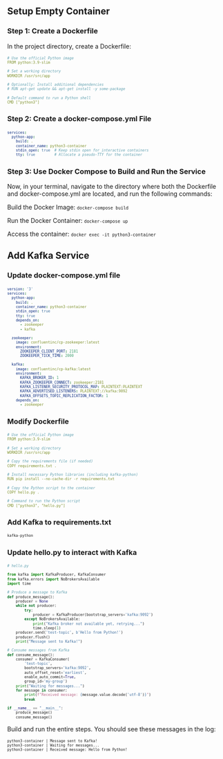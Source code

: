
## Setup Empty Container

### Step 1: Create a Dockerfile

In the project directory, create a Dockerfile:
<small><small>

```yaml
# Use the official Python image
FROM python:3.9-slim

# Set a working directory
WORKDIR /usr/src/app

# Optionally: Install additional dependencies
# RUN apt-get update && apt-get install -y some-package

# Default command to run a Python shell
CMD ["python3"]
```
</small></small>

### Step 2: Create a docker-compose.yml File
<small><small>

```yaml
services:
  python-app:
    build: .
    container_name: python3-container
    stdin_open: true  # Keep stdin open for interactive containers
    tty: true         # Allocate a pseudo-TTY for the container
```
</small></small>

### Step 3: Use Docker Compose to Build and Run the Service
Now, in your terminal, navigate to the directory where both the Dockerfile and docker-compose.yml are located, and run the following commands:

Build the Docker Image: <small>`docker-compose build`</small>

Run the Docker Container: <small>`docker-compose up`</small>

Access the container: <small>`docker exec -it python3-container`</small>

## Add Kafka Service
### Update docker-compose.yml file
<small><small>

```yaml
version: '3'
services:
  python-app:
    build: .
    container_name: python3-container
    stdin_open: true
    tty: true
    depends_on:
      - zookeeper
      - kafka

  zookeeper:
    image: confluentinc/cp-zookeeper:latest
    environment:
      ZOOKEEPER_CLIENT_PORT: 2181
      ZOOKEEPER_TICK_TIME: 2000

  kafka:
    image: confluentinc/cp-kafka:latest
    environment:
      KAFKA_BROKER_ID: 1
      KAFKA_ZOOKEEPER_CONNECT: zookeeper:2181
      KAFKA_LISTENER_SECURITY_PROTOCOL_MAP: PLAINTEXT:PLAINTEXT
      KAFKA_ADVERTISED_LISTENERS: PLAINTEXT://kafka:9092
      KAFKA_OFFSETS_TOPIC_REPLICATION_FACTOR: 1
    depends_on:
      - zookeeper
```
</small></small>

### Modify Dockerfile
<small><small>

```yaml
# Use the official Python image
FROM python:3.9-slim

# Set a working directory
WORKDIR /usr/src/app

# Copy the requirements file (if needed)
COPY requirements.txt .

# Install necessary Python libraries (including kafka-python)
RUN pip install --no-cache-dir -r requirements.txt

# Copy the Python script to the container
COPY hello.py .

# Command to run the Python script
CMD ["python3", "hello.py"]
```
</small></small>

### Add Kafka to requirements.txt
<small><small>

```bash
kafka-python
```
</small></small>

### Update hello.py to interact with Kafka
<small><small>

```python
# hello.py

from kafka import KafkaProducer, KafkaConsumer
from kafka.errors import NoBrokersAvailable
import time

# Produce a message to Kafka
def produce_message():
    producer = None
    while not producer:
        try:
            producer = KafkaProducer(bootstrap_servers='kafka:9092')
        except NoBrokersAvailable:
            print("Kafka broker not available yet, retrying...")
            time.sleep(1)
    producer.send('test-topic', b'Hello from Python!')
    producer.flush()
    print("Message sent to Kafka!")

# Consume messages from Kafka
def consume_message():
    consumer = KafkaConsumer(
        'test-topic',
        bootstrap_servers='kafka:9092',
        auto_offset_reset='earliest',
        enable_auto_commit=True,
        group_id='my-group')
    print("Waiting for messages...")
    for message in consumer:
        print(f"Received message: {message.value.decode('utf-8')}")
        break

if __name__ == "__main__":
    produce_message()
    consume_message()
```
</small></small>

Build and run the entire steps. You should see these messages in the log:
<small><small>

```log
python3-container | Message sent to Kafka!
python3-container | Waiting for messages...
python3-container | Received message: Hello from Python!
```
</small></small>

